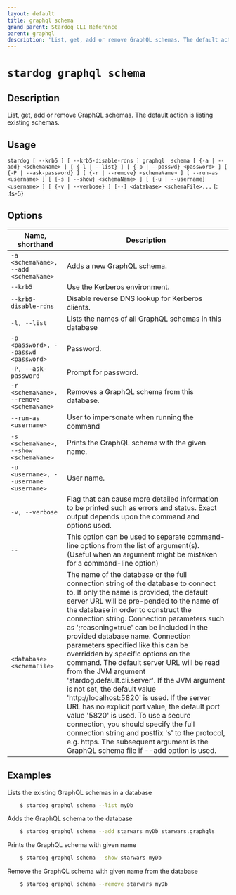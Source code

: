 ```yaml
---
layout: default
title: graphql schema
grand_parent: Stardog CLI Reference
parent: graphql
description: 'List, get, add or remove GraphQL schemas. The default action is listing existing schemas.'
---
```


#  `stardog graphql schema` 
## Description
List, get, add or remove GraphQL schemas. The default action is listing existing schemas.<br>
## Usage
`stardog [ --krb5 ] [ --krb5-disable-rdns ] graphql  schema [ {-a | --add} <schemaName> ] [ {-l | --list} ] [ {-p | --passwd} <password> ] [ {-P | --ask-password} ] [ {-r | --remove} <schemaName> ] [ --run-as <username> ] [ {-s | --show} <schemaName> ] [ {-u | --username} <username> ] [ {-v | --verbose} ] [--] <database> <schemaFile>...`
{: .fs-5}
## Options

Name, shorthand | Description 
---|---
`-a <schemaName>, --add <schemaName>` | Adds a new GraphQL schema.
`--krb5` | Use the Kerberos environment.
`--krb5-disable-rdns` | Disable reverse DNS lookup for Kerberos clients.
`-l, --list` | Lists the names of all GraphQL schemas in this database
`-p <password>, --passwd <password>` | Password.
`-P, --ask-password` | Prompt for password.
`-r <schemaName>, --remove <schemaName>` | Removes a GraphQL schema from this database.
`--run-as <username>` | User to impersonate when running the command
`-s <schemaName>, --show <schemaName>` | Prints the GraphQL schema with the given name.
`-u <username>, --username <username>` | User name.
`-v, --verbose` | Flag that can cause more detailed information to be printed such as errors and status. Exact output depends upon the command and options used.
`--` | This option can be used to separate command-line options from the list of argument(s). (Useful when an argument might be mistaken for a command-line option)
`<database> <schemaFile>` | The name of the database or the full connection string of the database to connect to. If only the name is provided, the default server URL will be pre-pended to the name of the database in order to construct the connection string. Connection parameters such as ';reasoning=true' can be included in the provided database name. Connection parameters specified like this can be overridden by specific options on the command. The default server URL will be read from the JVM argument 'stardog.default.cli.server'. If the JVM argument is not set, the default value 'http://localhost:5820' is used. If the server URL has no explicit port value, the default port value '5820' is used.  To use a secure connection, you should specify the full connection string and postfix 's' to the protocol, e.g. https. The subsequent argument is the GraphQL schema file if --add option is used.

## Examples
Lists the existing GraphQL schemas in a database
```bash
    $ stardog graphql schema --list myDb
```
Adds the GraphQL schema to the database
```bash
    $ stardog graphql schema --add starwars myDb starwars.graphqls
```
Prints the GraphQL schema with given name
```bash
    $ stardog graphql schema --show starwars myDb
```
Remove the GraphQL schema with given name from the database
```bash
    $ stardog graphql schema --remove starwars myDb
```


